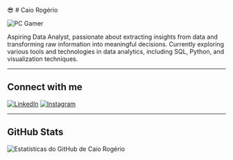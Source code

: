 😎 # Caio Rogério

![PC Gamer](https://www.comececomopedireito.com.br/blog/wp-content/uploads/2024/02/analise-de-dados-com-power-bi.jpg)

Aspiring Data Analyst, passionate about extracting insights from data and transforming raw information into meaningful decisions. Currently exploring various tools and technologies in data analytics, including SQL, Python, and visualization techniques.

---

## Connect with me

[![LinkedIn](https://img.shields.io/badge/LinkedIn-%230077B5.svg?style=for-the-badge&logo=linkedin&logoColor=white)](https://www.linkedin.com/in/caio-rog%C3%A9rio-19880b201/) 
[![Instagram](https://img.shields.io/badge/Instagram-%23E4405F.svg?style=for-the-badge&logo=instagram&logoColor=white)](https://www.instagram.com/caiormerces/)

---

## GitHub Stats

![Estatísticas do GitHub de Caio Rogério](https://github-readme-stats.vercel.app/api?username=Caiomerces&show_icons=true&theme=radical)

